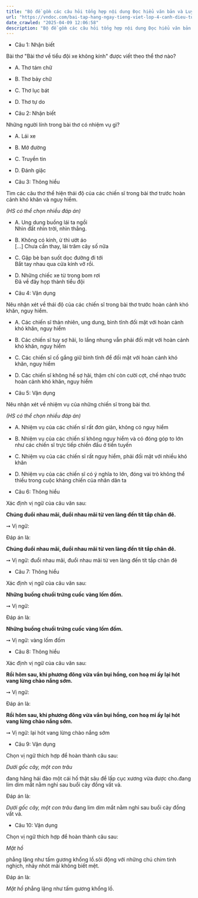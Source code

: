 ```yaml
---
title: "Bộ đề gồm các câu hỏi tổng hợp nội dung Đọc hiểu văn bản và Luyện từ và câu được học ở Tuần 21 trong chương trình Tiếng Việt lớp 4 Tập 2 Cánh Diều."
url: "https://vndoc.com/bai-tap-hang-ngay-tieng-viet-lop-4-canh-dieu-tuan-21-thu-2-335051"
date_crawled: "2025-04-09 12:06:58"
description: "Bộ đề gồm các câu hỏi tổng hợp nội dung Đọc hiểu văn bản và Luyện từ và câu được học ở Tuần 21 trong chương trình Tiếng Việt lớp 4 Tập 2 Cánh Diều."
---
```


* Câu 1:  Nhận biết

Bài thơ "Bài thơ về tiểu đội xe không kính" được viết theo thể thơ nào?

  * A. Thơ tám chữ 
  * B. Thơ bảy chữ 
  * C. Thơ lục bát 
  * D. Thơ tự do 



* Câu 2:  Nhận biết

Những người lính trong bài thơ có nhiệm vụ gì?

  * A. Lái xe 
  * B. Mở đường 
  * C. Truyền tin 
  * D. Đánh giặc 



* Câu 3:  Thông hiểu

Tìm các câu thơ thể hiện thái độ của các chiến sĩ trong bài thơ trước hoàn cảnh khó khăn và nguy hiểm.

_(HS có thể chọn nhiều đáp án)_

  * A. Ung dung buồng lái ta ngồi  
Nhìn đất nhìn trời, nhìn thẳng. 
  * B. Không có kính, ừ thì ướt áo  
[...] Chưa cần thay, lái trăm cây số nữa 
  * C. Gặp bè bạn suốt dọc đường đi tới  
Bắt tay nhau qua cửa kính vỡ rồi. 
  * D. Những chiếc xe từ trong bom rơi  
Đã về đây họp thành tiểu đội 



* Câu 4:  Vận dụng

Nêu nhận xét về thái độ của các chiến sĩ trong bài thơ trước hoàn cảnh khó khăn, nguy hiểm.

  * A. Các chiến sĩ thản nhiên, ung dung, bình tĩnh đối mặt với hoàn cảnh khó khăn, nguy hiểm 
  * B. Các chiến sĩ tuy sợ hãi, lo lắng nhung vẫn phải đối mặt với hoàn cảnh khó khăn, nguy hiểm 
  * C. Các chiến sĩ cố gắng giữ bình tĩnh để đối mặt với hoàn cảnh khó khăn, nguy hiểm 
  * D. Các chiến sĩ không hề sợ hãi, thậm chí còn cười cợt, chế nhạo trước hoàn cảnh khó khăn, nguy hiểm 



* Câu 5:  Vận dụng

Nêu nhận xét về nhiệm vụ của những chiến sĩ trong bài thơ.

_(HS có thể chọn nhiều đáp án)_

  * A. Nhiệm vụ của các chiến sĩ rất đơn giản, không có nguy hiểm 
  * B. Nhiệm vụ của các chiến sĩ không nguy hiểm và có đóng góp to lớn như các chiến sĩ trực tiếp chiến đấu ở tiền tuyến 
  * C. Nhiệm vụ của các chiến sĩ rất nguy hiểm, phải đối mặt với nhiều khó khăn 
  * D. Nhiệm vụ của các chiến sĩ có ý nghĩa to lớn, đóng vai trò không thể thiếu trong cuộc kháng chiến của nhân dân ta 



* Câu 6:  Thông hiểu

Xác định vị ngữ của câu văn sau:

**Chúng đuổi nhau mãi, đuổi nhau mãi từ ven làng đến tít tắp chân đê.**

➙ Vị ngữ: 

Đáp án là:

**Chúng đuổi nhau mãi, đuổi nhau mãi từ ven làng đến tít tắp chân đê.**

➙ Vị ngữ: đuổi nhau mãi, đuổi nhau mãi từ ven làng đến tít tắp chân đê

* Câu 7:  Thông hiểu

Xác định vị ngữ của câu văn sau:

**Những buồng chuối trứng cuốc vàng lốm đốm.**

➙ Vị ngữ: 

Đáp án là:

**Những buồng chuối trứng cuốc vàng lốm đốm.**

➙ Vị ngữ: vàng lốm đốm

* Câu 8:  Thông hiểu

Xác định vị ngữ của câu văn sau:

**Rồi hôm sau, khi phương đông vừa vẩn bụi hồng, con hoạ mi ấy lại hót vang lừng chào nắng sớm.**

➙ Vị ngữ: 

Đáp án là:

**Rồi hôm sau, khi phương đông vừa vẩn bụi hồng, con hoạ mi ấy lại hót vang lừng chào nắng sớm.**

➙ Vị ngữ: lại hót vang lừng chào nắng sớm

* Câu 9:  Vận dụng

Chọn vị ngữ thích hợp để hoàn thành câu sau:

_Dưới gốc cây, một con trâu_

đang hăng hái đào một cái hố thật sâu để lấp cục xương vừa được cho.đang lim dim mắt nằm nghỉ sau buổi cày đồng vất vả.

Đáp án là:

_Dưới gốc cây, một con trâu_ đang lim dim mắt nằm nghỉ sau buổi cày đồng vất vả.

* Câu 10:  Vận dụng

Chọn vị ngữ thích hợp để hoàn thành câu sau:

_Mặt hồ_

phẳng lặng như tấm gương khổng lồ.sôi động với những chú chim tinh nghịch, nhảy nhót mãi không biết mệt.

Đáp án là:

_Mặt hồ_ phẳng lặng như tấm gương khổng lồ.
